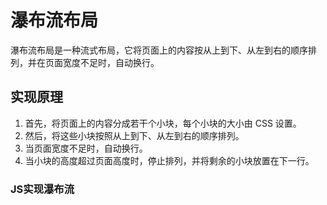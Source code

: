 # 瀑布流布局

瀑布流布局是一种流式布局，它将页面上的内容按从上到下、从左到右的顺序排列，并在页面宽度不足时，自动换行。

## 实现原理

1. 首先，将页面上的内容分成若干个小块，每个小块的大小由 CSS 设置。
2. 然后，将这些小块按照从上到下、从左到右的顺序排列。
3. 当页面宽度不足时，自动换行。
4. 当小块的高度超过页面高度时，停止排列，并将剩余的小块放置在下一行。

### JS实现瀑布流

<script setup>
    import JSWaterfall from './js/index.vue'
</script>

<JSWaterfall />
